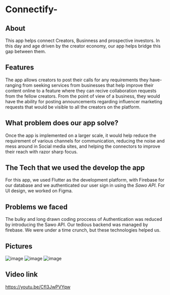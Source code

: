 # Connectify-
## About
This app helps connect Creators, Businness and prospective investors. In this day and age driven by the creator economy, our app helps bridge this gap between them.
## Features
The app allows creators to post their calls for any requirements they have- ranging from seeking services from businesses that help improve their content online to a feature where they can recive collaboration requests from the fellow creators. 
From the point of view of a business, they would have the ability for posting announcements regarding influencer marketing requests that would be visible to all the creators on the platform. 
## What problem does our app solve?
Once the app is implemented on a larger scale, it would help reduce the requirement of various channels for communication, reducing the noise and mess around in Social media sites, and helping the connectors to improve their reach with razor sharp focus.
## The Tech that we used the develop the app
For this app, we used Flutter as the development platform, with Firebase for our database and we authenticated our user sign in using the *Sawo API*. For UI design, we worked on Figma. 
## Problems we faced
The bulky and long drawn coding proccess of Authentication was reduced by introducing the Sawo API. Our tedious backend was managed by firebase. We were under a time crunch, but these technologies helped us.
## Pictures
![image](https://user-images.githubusercontent.com/77959565/129561613-e7bbe31d-466e-469f-834c-10f72e4340e9.png)
![image](https://user-images.githubusercontent.com/77959565/129561653-d08eb578-601d-4681-b58c-124b0dce56ce.png)
![image](https://user-images.githubusercontent.com/77959565/129561697-c1c655e3-4cf3-4b07-945c-a4179ee6d618.png)
## Video link
https://youtu.be/Cfl3JwPVYqw



